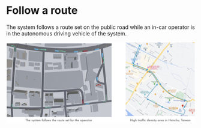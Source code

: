 # Follow a route

The system follows a route set on the public road while an in-car operator is in the autonomous driving vehicle of the system.

![Follow a route](./images/follow-a-route.jpg)
